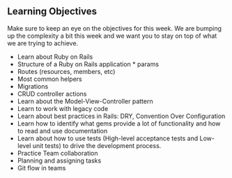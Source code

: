 ## Learning Objectives

Make sure to keep an eye on the objectives for this week. We are bumping up the complexity a bit this week and we want you to stay on top of what we are trying to achieve. 

- Learn about Ruby on Rails
- Structure of a Ruby on Rails application  * params
- Routes (resources, members, etc)
- Most common helpers
- Migrations
- CRUD controller actions
- Learn about the Model-View-Controller pattern
- Learn to work with legacy code
- Learn about best practices in Rails: DRY, Convention Over Configuration
- Learn how to identify what gems provide a lot of functionality and how to read and
  use documentation
- Learn about how to use tests (High-level acceptance tests and Low-level unit tests)
  to drive the development process.
- Practice Team collaboration
- Planning and assigning tasks
- Git flow in teams